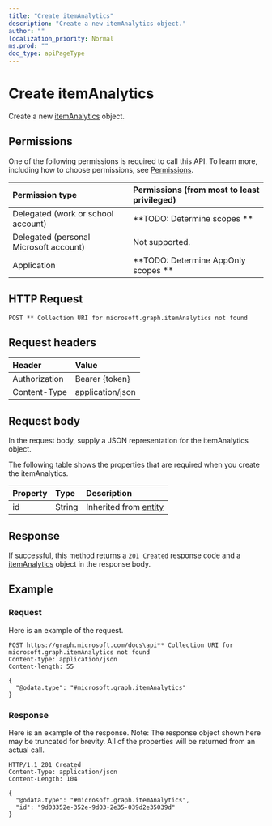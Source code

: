 ```yaml
---
title: "Create itemAnalytics"
description: "Create a new itemAnalytics object."
author: ""
localization_priority: Normal
ms.prod: ""
doc_type: apiPageType
---
```


# Create itemAnalytics

Create a new [itemAnalytics](../resources/itemanalytics.md) object.

## Permissions
One of the following permissions is required to call this API. To learn more, including how to choose permissions, see [Permissions](/concepts/permissions-reference.md).

|Permission type|Permissions (from most to least privileged)|
|:---|:---|
|Delegated (work or school account)|**TODO: Determine scopes **|
|Delegated (personal Microsoft account)|Not supported.|
|Application|**TODO: Determine AppOnly scopes **|

## HTTP Request
<!-- {
  "blockType": "ignored"
}
-->
``` http
POST ** Collection URI for microsoft.graph.itemAnalytics not found
```

## Request headers
|Header|Value|
|:---|:---|
|Authorization|Bearer {token}|
|Content-Type|application/json|

## Request body
In the request body, supply a JSON representation for the itemAnalytics object.

The following table shows the properties that are required when you create the itemAnalytics.

|Property|Type|Description|
|:---|:---|:---|
|id|String| Inherited from [entity](../resources/entity.md)|



## Response
If successful, this method returns a `201 Created` response code and a [itemAnalytics](../resources/itemanalytics.md) object in the response body.

## Example

### Request
Here is an example of the request.
<!-- {
  "blockType": "request",
  "name": "create_itemanalytics_from_"
}
-->
``` http
POST https://graph.microsoft.com/docs\api** Collection URI for microsoft.graph.itemAnalytics not found
Content-type: application/json
Content-length: 55

{
  "@odata.type": "#microsoft.graph.itemAnalytics"
}
```

### Response
Here is an example of the response. Note: The response object shown here may be truncated for brevity. All of the properties will be returned from an actual call.
<!-- {
  "blockType": "response",
  "truncated": true,
  "@odata.type": "microsoft.graph.itemanalytics"
}
-->
``` http
HTTP/1.1 201 Created
Content-Type: application/json
Content-Length: 104

{
  "@odata.type": "#microsoft.graph.itemAnalytics",
  "id": "9d03352e-352e-9d03-2e35-039d2e35039d"
}
```


